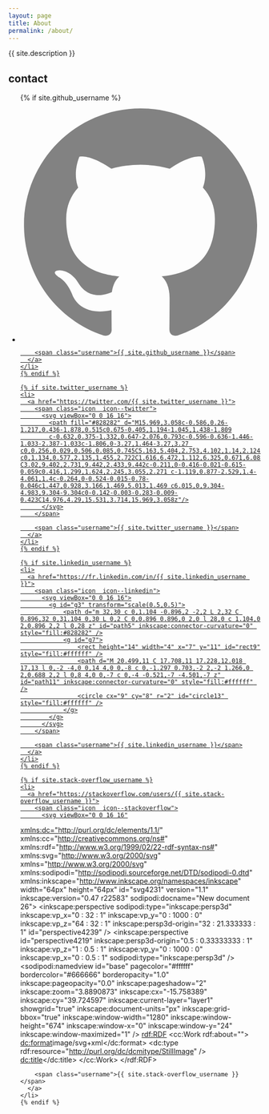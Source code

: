 ```yaml
---
layout: page
title: About
permalink: /about/
---
```


{{ site.description }}


## contact
<div class="footer-col">
  <ul class="social-media-list">
	{% if site.github_username %}
	<li>
	  <a href="https://github.com/{{ site.github_username }}">
		<span class="icon  icon--github">
		  <svg viewBox="0 0 16 16">
			<path fill="#828282" d="M7.999,0.431c-4.285,0-7.76,3.474-7.76,7.761 c0,3.428,2.223,6.337,5.307,7.363c0.388,0.071,0.53-0.168,0.53-0.374c0-0.184-0.007-0.672-0.01-1.32 c-2.159,0.469-2.614-1.04-2.614-1.04c-0.353-0.896-0.862-1.135-0.862-1.135c-0.705-0.481,0.053-0.472,0.053-0.472 c0.779,0.055,1.189,0.8,1.189,0.8c0.692,1.186,1.816,0.843,2.258,0.645c0.071-0.502,0.271-0.843,0.493-1.037 C4.86,11.425,3.049,10.76,3.049,7.786c0-0.847,0.302-1.54,0.799-2.082C3.768,5.507,3.501,4.718,3.924,3.65 c0,0,0.652-0.209,2.134,0.796C6.677,4.273,7.34,4.187,8,4.184c0.659,0.003,1.323,0.089,1.943,0.261 c1.482-1.004,2.132-0.796,2.132-0.796c0.423,1.068,0.157,1.857,0.077,2.054c0.497,0.542,0.798,1.235,0.798,2.082 c0,2.981-1.814,3.637-3.543,3.829c0.279,0.24,0.527,0.713,0.527,1.437c0,1.037-0.01,1.874-0.01,2.129 c0,0.208,0.14,0.449,0.534,0.373c3.081-1.028,5.302-3.935,5.302-7.362C15.76,3.906,12.285,0.431,7.999,0.431z"/>
		  </svg>
		</span>

		<span class="username">{{ site.github_username }}</span>
	  </a>
	</li>
	{% endif %}

	{% if site.twitter_username %}
	<li>
	  <a href="https://twitter.com/{{ site.twitter_username }}">
		<span class="icon  icon--twitter">
		  <svg viewBox="0 0 16 16">
			<path fill="#828282" d="M15.969,3.058c-0.586,0.26-1.217,0.436-1.878,0.515c0.675-0.405,1.194-1.045,1.438-1.809
			c-0.632,0.375-1.332,0.647-2.076,0.793c-0.596-0.636-1.446-1.033-2.387-1.033c-1.806,0-3.27,1.464-3.27,3.27 c0,0.256,0.029,0.506,0.085,0.745C5.163,5.404,2.753,4.102,1.14,2.124C0.859,2.607,0.698,3.168,0.698,3.767 c0,1.134,0.577,2.135,1.455,2.722C1.616,6.472,1.112,6.325,0.671,6.08c0,0.014,0,0.027,0,0.041c0,1.584,1.127,2.906,2.623,3.206 C3.02,9.402,2.731,9.442,2.433,9.442c-0.211,0-0.416-0.021-0.615-0.059c0.416,1.299,1.624,2.245,3.055,2.271 c-1.119,0.877-2.529,1.4-4.061,1.4c-0.264,0-0.524-0.015-0.78-0.046c1.447,0.928,3.166,1.469,5.013,1.469 c6.015,0,9.304-4.983,9.304-9.304c0-0.142-0.003-0.283-0.009-0.423C14.976,4.29,15.531,3.714,15.969,3.058z"/>
		  </svg>
		</span>

		<span class="username">{{ site.twitter_username }}</span>
	  </a>
	</li>
	{% endif %}

	{% if site.linkedin_username %}
	<li>
	  <a href="https://fr.linkedin.com/in/{{ site.linkedin_username }}">
		<span class="icon  icon--linkedin">
		  <svg viewBox="0 0 16 16">
			<g id="g3" transform="scale(0.5,0.5)">
				<path d="m 32,30 c 0,1.104 -0.896,2 -2,2 L 2,32 C 0.896,32 0,31.104 0,30 L 0,2 C 0,0.896 0.896,0 2,0 l 28,0 c 1.104,0 2,0.896 2,2 l 0,28 z" id="path5" inkscape:connector-curvature="0" style="fill:#828282" />
				<g id="g7">
					<rect height="14" width="4" x="7" y="11" id="rect9" style="fill:#ffffff" />
					<path d="M 20.499,11 C 17.708,11 17.228,12.018 17,13 l 0,-2 -4,0 0,14 4,0 0,-8 c 0,-1.297 0.703,-2 2,-2 1.266,0 2,0.688 2,2 l 0,8 4,0 0,-7 c 0,-4 -0.521,-7 -4.501,-7 z" id="path11" inkscape:connector-curvature="0" style="fill:#ffffff" />
					<circle cx="9" cy="8" r="2" id="circle13" style="fill:#ffffff" />
				</g>
			</g>
		  </svg>
		</span>

		<span class="username">{{ site.linkedin_username }}</span>
	  </a>
	</li>
	{% endif %}

	{% if site.stack-overflow_username %}
	<li>
	  <a href="https://stackoverflow.com/users/{{ site.stack-overflow_username }}">
		<span class="icon  icon--stackoverflow">
		  <svg viewBox="0 0 16 16"
   xmlns:dc="http://purl.org/dc/elements/1.1/"
   xmlns:cc="http://creativecommons.org/ns#"
   xmlns:rdf="http://www.w3.org/1999/02/22-rdf-syntax-ns#"
   xmlns:svg="http://www.w3.org/2000/svg"
   xmlns="http://www.w3.org/2000/svg"
   xmlns:sodipodi="http://sodipodi.sourceforge.net/DTD/sodipodi-0.dtd"
   xmlns:inkscape="http://www.inkscape.org/namespaces/inkscape"
   width="64px"
   height="64px"
   id="svg4231"
   version="1.1"
   inkscape:version="0.47 r22583"
   sodipodi:docname="New document 26">
  <defs
     id="defs4233">
    <inkscape:perspective
       sodipodi:type="inkscape:persp3d"
       inkscape:vp_x="0 : 32 : 1"
       inkscape:vp_y="0 : 1000 : 0"
       inkscape:vp_z="64 : 32 : 1"
       inkscape:persp3d-origin="32 : 21.333333 : 1"
       id="perspective4239" />
    <inkscape:perspective
       id="perspective4219"
       inkscape:persp3d-origin="0.5 : 0.33333333 : 1"
       inkscape:vp_z="1 : 0.5 : 1"
       inkscape:vp_y="0 : 1000 : 0"
       inkscape:vp_x="0 : 0.5 : 1"
       sodipodi:type="inkscape:persp3d" />
  </defs>
  <sodipodi:namedview
     id="base"
     pagecolor="#ffffff"
     bordercolor="#666666"
     borderopacity="1.0"
     inkscape:pageopacity="0.0"
     inkscape:pageshadow="2"
     inkscape:zoom="3.8890873"
     inkscape:cx="-15.758389"
     inkscape:cy="39.724597"
     inkscape:current-layer="layer1"
     showgrid="true"
     inkscape:document-units="px"
     inkscape:grid-bbox="true"
     inkscape:window-width="1280"
     inkscape:window-height="674"
     inkscape:window-x="0"
     inkscape:window-y="24"
     inkscape:window-maximized="1" />
  <metadata
     id="metadata4236">
    <rdf:RDF>
      <cc:Work
         rdf:about="">
        <dc:format>image/svg+xml</dc:format>
        <dc:type
           rdf:resource="http://purl.org/dc/dcmitype/StillImage" />
        <dc:title></dc:title>
      </cc:Work>
    </rdf:RDF>
  </metadata>
  <g transform="scale(0.25,0.25)"
     id="layer1"
     inkscape:label="Layer 1"
     inkscape:groupmode="layer">
    <path
       style="fill:#919191;fill-opacity:1;stroke:none"
       id="path2830"
       d="m 8.2066776,36.963544 4.4013074,0.04316 -0.153441,19.598393 29.291258,0 0,-19.527506 4.637782,0 0,24.287331 -38.200679,0 0.023777,-24.401371 z" />
    <rect
       style="fill:#919191;fill-opacity:1;stroke:none"
       id="rect3604"
       y="48.549992"
       x="15.383667"
       height="4.881876"
       width="22.944817" />
    <rect
       style="fill:#919191;fill-opacity:1;stroke:none"
       id="rect3606"
       transform="matrix(0.9953749,0.09606666,-0.09606666,0.9953749,0,0)"
       y="38.051189"
       x="19.667879"
       height="5.0039229"
       width="23.066864" />
    <rect
       style="fill:#919191;fill-opacity:1;stroke:none"
       id="rect3606-1"
       transform="matrix(0.96240291,0.27162592,-0.27162592,0.96240291,0,0)"
       y="23.81143"
       x="25.447008"
       height="5.0039229"
       width="23.066864" />
    <rect
       style="fill:#919191;fill-opacity:1;stroke:none"
       id="rect3606-1-3"
       transform="matrix(0.85597805,0.51701216,-0.51701216,0.85597805,0,0)"
       y="3.8206301"
       x="29.64859"
       height="5.0039229"
       width="23.066864" />
    <rect
       style="fill:#919191;fill-opacity:1;stroke:none"
       id="rect3606-1-3-7"
       transform="matrix(0.58242689,0.81288309,-0.81288309,0.58242689,0,0)"
       y="-23.514734"
       x="26.646437"
       height="5.0039229"
       width="23.066864" />
    <rect
       style="fill:#919191;fill-opacity:1;stroke:none"
       id="rect3606-1-3-7-6"
       transform="matrix(0.16480989,0.98632535,-0.98632535,0.16480989,0,0)"
       y="-49.081326"
       x="11.107887"
       height="5.0039229"
       width="23.066864" />
  </g>
</svg>
		</span>

		<span class="username">{{ site.stack-overflow_username }}</span>
	  </a>
	</li>
	{% endif %}
  </ul>
</div>

